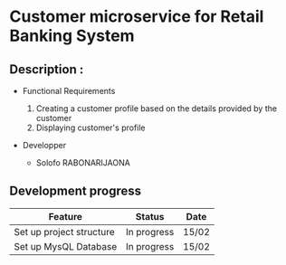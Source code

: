 # Customer microservice for Retail Banking System

## Description :

- Functional Requirements
  1. Creating a customer profile based on the details provided by the customer
  2. Displaying customer's profile

- Developper
  - Solofo RABONARIJAONA

## Development progress
| Feature | Status | Date |
|---------|--------|------|
| Set up project structure | In progress | 15/02 |
| Set up MysQL Database  | In progress | 15/02 |